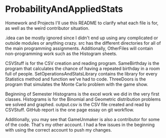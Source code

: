 # ProbabilityAndAppliedStats
Homework and Projects
I'll use this README to clarify what each file is for, as well as the weird contributor situation.

.idea can be mostly ignored since I didn't end up using any complicated or outside modules or anything crazy.
src has the different directories for all of the main programming assignments.
Additionally, OtherFiles will contain non-programming work such as the Histogram sheets.

CSVStuff is for the CSV creation and reading program.
SameBirthday is the program that calculates the chance of having a repeated birthday in a room full of people.
SetOperationsAndStatsLibrary contains the library for every Statistics method and function we've had to code.
ThreeDoors is the program that simulates the Monte Carlo problem with the game show.

Beginning of Semester Histograms is the excel work we did in the very first classes.
Histograms is for the Binomial and Geometric distribution problems we solved and graphed.
output.csv is the CSV file created and read by CSVStuff. 
GitHub report is the one page essay on git workflow.

Additionally, you may see that GameUnmaker is also a contributor for some of the code. 
That's my other account. I had a few issues in the beginning with using the correct account to push my changes.
